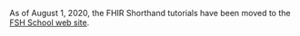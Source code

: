 As of August 1, 2020, the FHIR Shorthand tutorials have been moved to the [FSH School web site](https://fshschool.org/docs/tutorials/).

